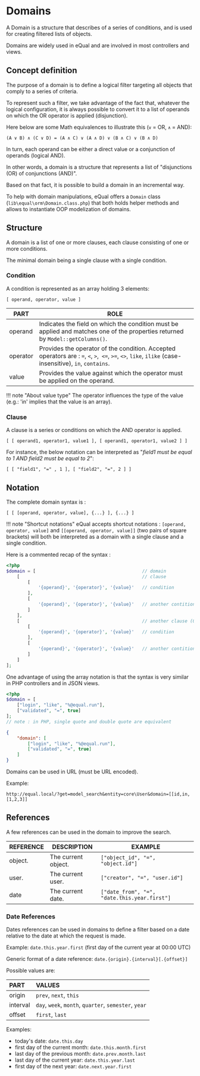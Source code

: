 # Domains

A Domain is a structure that describes of a series of conditions, and is used for creating filtered lists of objects.

Domains are widely used in eQual and are involved in most controllers and views. 



## Concept definition

The purpose of a domain is to define a logical filter targeting all objects that comply to a series of criteria.

To represent such a filter, we take advantage of the fact that, whatever the logical configuration, it is always possible to convert it to a list of operands on which the OR operator is applied (disjunction).

Here below are some Math equivalences to illustrate this (`∨` = OR, `∧` =  AND):

```
(A ∨ B) ∧ (C ∨ D) = (A ∧ C) ∨ (A ∧ D) ∨ (B ∧ C) ∨ (B ∧ D)
```

In turn, each operand can be either a direct value or a conjunction of operands (logical AND).

In other words, a domain is a structure that represents a list of "disjunctions (OR) of conjunctions (AND)".

Based on that fact, it is possible to build a domain in an incremental way.

To help with domain manipulations, eQual offers a `Domain` class (`lib\equal\orm\Domain.class.php`) that both holds helper methods and allows to instantiate OOP modelization of domains.



## Structure

A domain is a list of one or more clauses, each clause consisting of one or more conditions.

The minimal domain being a single clause with a single condition.

### Condition

A condition is represented as an array holding 3 elements:

```
[ operand, operator, value ]
```

| **PART**  | **ROLE**                            |
| --------- | ----------------------------------- |
| operand   | Indicates the field on which the condition must be applied and matches one of the properties returned by `Model::getColumns()`. |
| operator  | Provides the operator of the condition. Accepted operators are : `=`, `<`, `>`,` <=`, `>=`, `<>`, `like`, `ilike` (case-insensitive), `in`, `contains`. |
| value  | Provides the value against which the operator must be applied on the operand. |

!!! note "About value type"
    The operator influences the type of the value (e.g.: 'in' implies that the value is an array).


### Clause

A clause is a series or conditions on which the AND operator is applied.

```
[ [ operand1, operator1, value1 ], [ operand1, operator1, value2 ] ]
```



For instance, the below notation can be interpreted as "*field1 must be equal to 1 AND field2 must be equal to 2*":

```
[ [ "field1", "=" , 1 ], [ "field2", "=", 2 ] ]
```



## Notation

The complete domain syntax is : 

``` 
[ [ [operand, operator, value], {...} ], {...} ]
```



!!! note "Shortcut notations"
    eQual accepts shortcut notations : `[operand, operator, value]` and `[[operand, operator, value]]` (two pairs of square brackets) will both be interpreted as a domain with a single clause and a single condition.



Here is a commented recap of the syntax : 


```php
<?php
$domain = [                                        // domain
	[                                              // clause
		[
			'{operand}', '{operator}', '{value}'   // condition
		],
		[
			'{operand}', '{operator}', '{value}'   // another contition (AND)
		]
	],
	[		                                       // another clause (OR)
		[
			'{operand}', '{operator}', '{value}'   // condition
		],
		[
			'{operand}', '{operator}', '{value}'   // another contition (AND)
		]
	]
];
```



One advantage of using the array notation is that the syntax is very similar in PHP controllers and in JSON views.

```php
<?php
$domain = [
	["login", "like", "%@equal.run"],
	["validated", "=", true]
];
// note : in PHP, single quote and double quote are equivalent
```
```json
{
	"domain": [
        ["login", "like", "%@equal.run"],
        ["validated", "=", true]
    ]
}
```



Domains can be used in URL (must be URL encoded).

Example:
```http
http://equal.local/?get=model_search&entity=core\User&domain=[[id,in,[1,2,3]]
```

## References

A few references can be used in the domain to improve the search.

| **REFERENCE** | **DESCRIPTION**     | **EXAMPLE**                                  |
| ------------- | ------------------- | -------------------------------------------- |
| object.       | The current object. | `["object_id", "=", "object.id"]`            |
| user.         | The current user.   | `["creator", "=", "user.id"]`                |
| date          | The current date.   | `["date_from", "=", "date.this.year.first"]` |





### Date References

Dates references can be used in domains to define a filter based on a date relative to the date at which the request is made.

Example: `date.this.year.first` (first day of the current year at 00:00 UTC)

Generic format of a date reference: `date.{origin}.{interval}[.{offset}]`

Possible values are:  

| **PART** | **VALUES** |
| :-- | :-- |
|origin|`prev`, `next`, `this`|
|interval|`day`, `week`, `month`, `quarter`, `semester`, `year`|
|offset|`first`, `last`|

Examples:  
* today's date: `date.this.day`
* first day of the current month: `date.this.month.first`
* last day of the previous month: `date.prev.month.last`
* last day of the current year: `date.this.year.last`
* first day of the next year: `date.next.year.first`
